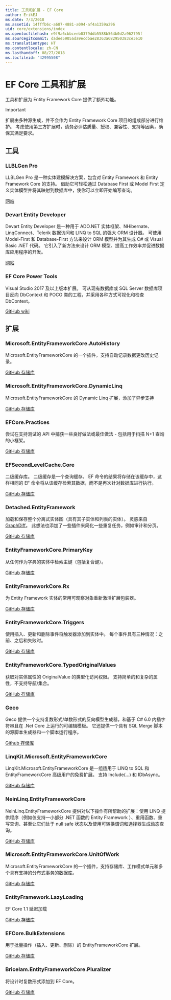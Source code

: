 ```yaml
---
title: 工具和扩展 - EF Core
author: ErikEJ
ms.date: 7/3/2018
ms.assetid: 14fffb6c-a687-4881-a094-af4a1359a296
uid: core/extensions/index
ms.openlocfilehash: e9f9a6cbbceeb0379ddb5588b564b0d2a962795f
ms.sourcegitcommit: dadee5905ada9ecdbae28363a682950383ce3e10
ms.translationtype: HT
ms.contentlocale: zh-CN
ms.lasthandoff: 08/27/2018
ms.locfileid: "42995508"
---
```

# <a name="ef-core-tools--extensions"></a>EF Core 工具和扩展

工具和扩展为 Entity Framework Core 提供了额外功能。

> [!IMPORTANT]  
> 扩展由多种源生成，并不会作为 Entity Framework Core 项目的组成部分进行维护。 考虑使用第三方扩展时，请务必评估质量、授权、兼容性、支持等因素，确保其满足要求。

## <a name="tools"></a>工具

### <a name="llblgen-pro"></a>LLBLGen Pro

LLBLGen Pro 是一种实体建模解决方案，包含对 Entity Framework 和 Entity Framework Core 的支持。 借助它可轻松通过 Database First 或 Model First 定义实体模型并将其映射到数据库中，使你可以立即开始编写查询。

[网站](https://www.llblgen.com/)

### <a name="devart-entity-developer"></a>Devart Entity Developer

Devart Entity Developer 是一种用于 ADO.NET 实体框架、NHibernate、LinqConnect、Telerik 数据访问和 LINQ to SQL 的强大 ORM 设计器。 可使用 Model-First 和 Database-First 方法来设计 ORM 模型并为其生成 C# 或 Visual Basic .NET 代码。 它引入了新方法来设计 ORM 模型、提高工作效率并促进数据库应用程序的开发。

[网站](https://www.devart.com/entitydeveloper/)

### <a name="ef-core-power-tools"></a>EF Core Power Tools

Visual Studio 2017 及以上版本扩展。 可从现有数据库或 SQL Server 数据库项目反向 DbContext 和 POCO 类的工程，并采用各种方式可视化和检查 DbContext。

[GitHub wiki](https://github.com/ErikEJ/SqlCeToolbox/wiki/EF-Core-Power-Tools)

## <a name="extensions"></a>扩展

### <a name="microsoftentityframeworkcoreautohistory"></a>Microsoft.EntityFrameworkCore.AutoHistory

Microsoft.EntityFrameworkCore 的一个插件，支持自动记录数据更改历史记录。

[GitHub 存储库](https://github.com/Arch/AutoHistory/)

### <a name="microsoftentityframeworkcoredynamiclinq"></a>Microsoft.EntityFrameworkCore.DynamicLinq

Microsoft.EntityFrameworkCore 的 Dynamic Linq 扩展，添加了异步支持

 [GitHub 存储库](https://github.com/StefH/System.Linq.Dynamic.Core/)

### <a name="efcorepractices"></a>EFCore.Practices

尝试在支持测试的 API 中捕获一些良好做法或最佳做法 - 包括用于扫描 N+1 查询的小框架。

[GitHub 存储库](https://github.com/riezebosch/efcore-practices/tree/master/src/EFCore.Practices/)

### <a name="efsecondlevelcachecore"></a>EFSecondLevelCache.Core

二级缓存库。 二级缓存是一个查询缓存。 EF 命令的结果将存储在该缓存中，这样相同的 EF 命令将从该缓存检索其数据，而不是再次针对数据库进行执行。

[GitHub 存储库](https://github.com/VahidN/EFSecondLevelCache.Core/)

### <a name="detachedentityframework"></a>Detached.EntityFramework

加载和保存整个分离式实体图（具有其子实体和列表的实体）。 灵感来自 [GraphDiff](https://github.com/refactorthis/GraphDiff/)。 此想法也添加了一些插件来简化一些重复任务，例如审计和分页。

[GitHub 存储库](https://github.com/leonardoporro/Detached/)

### <a name="entityframeworkcoreprimarykey"></a>EntityFrameworkCore.PrimaryKey

从任何作为字典的实体中检索主键（包括复合键）。

[GitHub 存储库](https://github.com/NickStrupat/EntityFramework.PrimaryKey/)

### <a name="entityframeworkcorerx"></a>EntityFrameworkCore.Rx

为 Entity Framework 实体的常用可观察对象重新激活扩展包装器。

[GitHub 存储库](https://github.com/NickStrupat/EntityFramework.Rx/)

### <a name="entityframeworkcoretriggers"></a>EntityFrameworkCore.Triggers

使用插入、更新和删除事件将触发器添加到实体中。 每个事件具有三种情况：之前、之后和失败时。

[GitHub 存储库](https://github.com/NickStrupat/EntityFramework.Triggers/)

### <a name="entityframeworkcoretypedoriginalvalues"></a>EntityFrameworkCore.TypedOriginalValues

获取对实体属性的 OriginalValue 的类型化访问权限。 支持简单的和复杂的属性，不支持导航/集合。

[GitHub 存储库](https://github.com/NickStrupat/EntityFramework.TypedOriginalValues/)

### <a name="geco"></a>Geco

Geco 提供一个支持复数形式/单数形式的反向模型生成器，和基于 C# 6.0 内插字符串且在 .Net Core 上运行的可编辑模板。 它还提供一个具有 SQL Merge 脚本的源脚本生成器和一个脚本运行程序。

[Github 存储库](https://github.com/iQuarc/Geco)

### <a name="linqkitmicrosoftentityframeworkcore"></a>LinqKit.Microsoft.EntityFrameworkCore

LinqKit.Microsoft.EntityFrameworkCore 是一组适用于 LINQ to SQL 和 EntityFrameworkCore 高级用户的免费扩展。 支持 Include(...) 和 IDbAsync。

[GitHub 存储库](https://github.com/scottksmith95/LINQKit/)

### <a name="neinlinqentityframeworkcore"></a>NeinLinq.EntityFrameworkCore

NeinLinq.EntityFrameworkCore 提供对以下操作有所帮助的扩展：使用 LINQ 提供程序（例如仅支持一小部分 .NET 函数的 Entity Framework ）、重用函数、重写查询、甚至让它们处于 null safe 状态以及使用可转换谓词和选择器生成动态查询。

[GitHub 存储库](https://github.com/axelheer/nein-linq/)

### <a name="microsoftentityframeworkcoreunitofwork"></a>Microsoft.EntityFrameworkCore.UnitOfWork

Microsoft.EntityFrameworkCore 的一个插件，支持存储库、工作模式单元和多个具有支持的分布式事务的数据库。

[GitHub 存储库](https://github.com/Arch/UnitOfWork/)

### <a name="entityframeworklazyloading"></a>EntityFramework.LazyLoading

EF Core 1.1 延迟加载

[GitHub 存储库](https://github.com/darxis/EntityFramework.LazyLoading)

### <a name="efcorebulkextensions"></a>EFCore.BulkExtensions

用于批量操作（插入、更新、删除）的 EntityFrameworkCore 扩展。

[GitHub 存储库](https://github.com/borisdj/EFCore.BulkExtensions)

### <a name="bricelamentityframeworkcorepluralizer"></a>Bricelam.EntityFrameworkCore.Pluralizer

将设计时复数形式添加到 EF Core。

[GitHub 存储库](https://github.com/bricelam/EFCore.Pluralizer)
